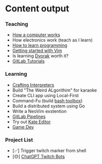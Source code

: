 # Content output

### Teaching
- [How a computer works](how-a-computer-works.md)
- How electronics work (teach as I learn)
- [How to learn programming](programming-basics.md)
- [Getting started with Vim](getting-started-with-vim.md)
- Is learning [Dvorak](dvorak.md) worth it?
- [GitLab Tutorials](gitlab-tutorials.md)

### Learning
- [Crafting Interpreters](crafting-interpreters.md)
- Build "The Weird ALgorithim" for karaoke
- Create CLI app using Local-First
- Command-Fu (build [bash toolbox](bash-toolbox.md))
- Build a distributed system using Go
- Write a NeoVim exstention
- [GitLab Pipelines](gitlab-pipelines.md)
- Try out [Kate Editor](kate-editor.md)
- [Game Dev](game-dev.md)

### Project List
- [✅] Trigger twitch marker from shell
- [🟡]  [ChatGPT Twitch Bots](chatgpt-twitch-bots.md)

